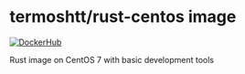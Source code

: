 termoshtt/rust-centos image
============================

[![DockerHub](https://img.shields.io/docker/automated/termoshtt/rust-centos)](https://hub.docker.com/r/termoshtt/rust-centos/)

Rust image on CentOS 7 with basic development tools
